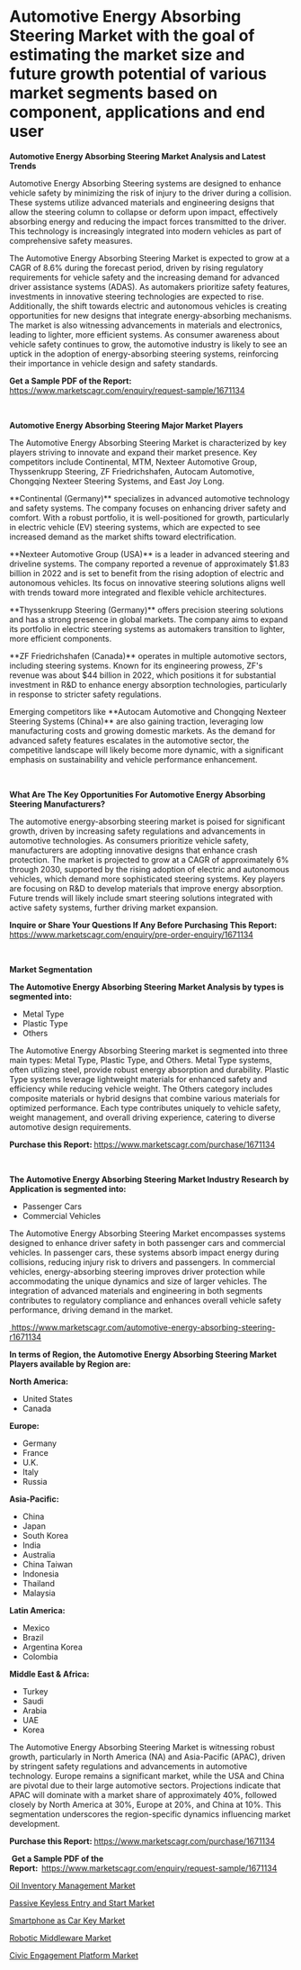 <p><h1>Automotive Energy Absorbing Steering Market with the goal of estimating the market size and future growth potential of various market segments based on component, applications and end user</h1></p><p><strong>Automotive Energy Absorbing Steering Market Analysis and Latest Trends</strong></p>
<p><p>Automotive Energy Absorbing Steering systems are designed to enhance vehicle safety by minimizing the risk of injury to the driver during a collision. These systems utilize advanced materials and engineering designs that allow the steering column to collapse or deform upon impact, effectively absorbing energy and reducing the impact forces transmitted to the driver. This technology is increasingly integrated into modern vehicles as part of comprehensive safety measures.</p><p>The Automotive Energy Absorbing Steering Market is expected to grow at a CAGR of 8.6% during the forecast period, driven by rising regulatory requirements for vehicle safety and the increasing demand for advanced driver assistance systems (ADAS). As automakers prioritize safety features, investments in innovative steering technologies are expected to rise. Additionally, the shift towards electric and autonomous vehicles is creating opportunities for new designs that integrate energy-absorbing mechanisms. The market is also witnessing advancements in materials and electronics, leading to lighter, more efficient systems. As consumer awareness about vehicle safety continues to grow, the automotive industry is likely to see an uptick in the adoption of energy-absorbing steering systems, reinforcing their importance in vehicle design and safety standards.</p></p>
<p><strong>Get a Sample PDF of the Report:&nbsp;</strong> <a href="https://www.marketscagr.com/enquiry/request-sample/1671134?utm_campaign=1884&utm_medium=2&utm_source=Github&utm_content=ia&utm_term=20122024&utm_id=automotive-energy-absorbing-steering">https://www.marketscagr.com/enquiry/request-sample/1671134</a></p>
<p>&nbsp;</p>
<p><strong>Automotive Energy Absorbing Steering Major Market Players</strong></p>
<p><p>The Automotive Energy Absorbing Steering Market is characterized by key players striving to innovate and expand their market presence. Key competitors include Continental, MTM, Nexteer Automotive Group, Thyssenkrupp Steering, ZF Friedrichshafen, Autocam Automotive, Chongqing Nexteer Steering Systems, and East Joy Long.</p><p>**Continental (Germany)** specializes in advanced automotive technology and safety systems. The company focuses on enhancing driver safety and comfort. With a robust portfolio, it is well-positioned for growth, particularly in electric vehicle (EV) steering systems, which are expected to see increased demand as the market shifts toward electrification.</p><p>**Nexteer Automotive Group (USA)** is a leader in advanced steering and driveline systems. The company reported a revenue of approximately $1.83 billion in 2022 and is set to benefit from the rising adoption of electric and autonomous vehicles. Its focus on innovative steering solutions aligns well with trends toward more integrated and flexible vehicle architectures.</p><p>**Thyssenkrupp Steering (Germany)** offers precision steering solutions and has a strong presence in global markets. The company aims to expand its portfolio in electric steering systems as automakers transition to lighter, more efficient components.</p><p>**ZF Friedrichshafen (Canada)** operates in multiple automotive sectors, including steering systems. Known for its engineering prowess, ZF's revenue was about $44 billion in 2022, which positions it for substantial investment in R&D to enhance energy absorption technologies, particularly in response to stricter safety regulations.</p><p>Emerging competitors like **Autocam Automotive and Chongqing Nexteer Steering Systems (China)** are also gaining traction, leveraging low manufacturing costs and growing domestic markets. As the demand for advanced safety features escalates in the automotive sector, the competitive landscape will likely become more dynamic, with a significant emphasis on sustainability and vehicle performance enhancement.</p></p>
<p>&nbsp;</p>
<p><strong>What Are The Key Opportunities For Automotive Energy Absorbing Steering Manufacturers?</strong></p>
<p><p>The automotive energy-absorbing steering market is poised for significant growth, driven by increasing safety regulations and advancements in automotive technologies. As consumers prioritize vehicle safety, manufacturers are adopting innovative designs that enhance crash protection. The market is projected to grow at a CAGR of approximately 6% through 2030, supported by the rising adoption of electric and autonomous vehicles, which demand more sophisticated steering systems. Key players are focusing on R&D to develop materials that improve energy absorption. Future trends will likely include smart steering solutions integrated with active safety systems, further driving market expansion.</p></p>
<p><strong>Inquire or Share Your Questions If Any Before Purchasing This Report:</strong> <a href="https://www.marketscagr.com/enquiry/pre-order-enquiry/1671134?utm_campaign=1884&utm_medium=2&utm_source=Github&utm_content=ia&utm_term=20122024&utm_id=automotive-energy-absorbing-steering">https://www.marketscagr.com/enquiry/pre-order-enquiry/1671134</a></p>
<p>&nbsp;</p>
<p><strong>Market Segmentation</strong></p>
<p><strong>The Automotive Energy Absorbing Steering Market Analysis by types is segmented into:</strong></p>
<p><ul><li>Metal Type</li><li>Plastic Type</li><li>Others</li></ul></p>
<p><p>The Automotive Energy Absorbing Steering market is segmented into three main types: Metal Type, Plastic Type, and Others. Metal Type systems, often utilizing steel, provide robust energy absorption and durability. Plastic Type systems leverage lightweight materials for enhanced safety and efficiency while reducing vehicle weight. The Others category includes composite materials or hybrid designs that combine various materials for optimized performance. Each type contributes uniquely to vehicle safety, weight management, and overall driving experience, catering to diverse automotive design requirements.</p></p>
<p><strong>Purchase this Report:&nbsp;</strong><a href="https://www.marketscagr.com/purchase/1671134?utm_campaign=1884&utm_medium=2&utm_source=Github&utm_content=ia&utm_term=20122024&utm_id=automotive-energy-absorbing-steering">https://www.marketscagr.com/purchase/1671134</a></p>
<p>&nbsp;</p>
<p><strong>The Automotive Energy Absorbing Steering Market Industry Research by Application is segmented into:</strong></p>
<p><ul><li>Passenger Cars</li><li>Commercial Vehicles</li></ul></p>
<p><p>The Automotive Energy Absorbing Steering Market encompasses systems designed to enhance driver safety in both passenger cars and commercial vehicles. In passenger cars, these systems absorb impact energy during collisions, reducing injury risk to drivers and passengers. In commercial vehicles, energy-absorbing steering improves driver protection while accommodating the unique dynamics and size of larger vehicles. The integration of advanced materials and engineering in both segments contributes to regulatory compliance and enhances overall vehicle safety performance, driving demand in the market.</p></p>
<p><a href="https://www.marketscagr.com/automotive-energy-absorbing-steering-r1671134?utm_campaign=1884&utm_medium=2&utm_source=Github&utm_content=ia&utm_term=20122024&utm_id=automotive-energy-absorbing-steering">&nbsp;https://www.marketscagr.com/automotive-energy-absorbing-steering-r1671134</a></p>
<p><strong>In terms of Region, the Automotive Energy Absorbing Steering Market Players available by Region are:</strong></p>
<p>
    <p> <strong> North America: </strong>
        <ul>
            <li>United States</li>
            <li>Canada</li>
        </ul>
        </p> 
    <p> <strong> Europe: </strong>
        <ul>
            <li>Germany</li>
            <li>France</li>
            <li>U.K.</li>
            <li>Italy</li>
            <li>Russia</li>
        </ul>
        </p> 
    <p> <strong> Asia-Pacific: </strong>
        <ul>
            <li>China</li>
            <li>Japan</li>
            <li>South Korea</li>
            <li>India</li>
            <li>Australia</li>
            <li>China Taiwan</li>
            <li>Indonesia</li>
            <li>Thailand</li>
            <li>Malaysia</li>
        </ul>
        </p> 
    <p> <strong> Latin America: </strong>
        <ul>
            <li>Mexico</li>
            <li>Brazil</li>
            <li>Argentina Korea</li>
            <li>Colombia</li>
        </ul>
        </p> 
    <p> <strong> Middle East & Africa: </strong>
        <ul>
            <li>Turkey</li>
            <li>Saudi</li>
            <li>Arabia</li>
            <li>UAE</li>
            <li>Korea</li>
        </ul>
    </p>
    </p>
<p><p>The Automotive Energy Absorbing Steering Market is witnessing robust growth, particularly in North America (NA) and Asia-Pacific (APAC), driven by stringent safety regulations and advancements in automotive technology. Europe remains a significant market, while the USA and China are pivotal due to their large automotive sectors. Projections indicate that APAC will dominate with a market share of approximately 40%, followed closely by North America at 30%, Europe at 20%, and China at 10%. This segmentation underscores the region-specific dynamics influencing market development.</p></p>
<p><strong>Purchase this Report: </strong><a href="https://www.marketscagr.com/purchase/1671134?utm_campaign=1884&utm_medium=2&utm_source=Github&utm_content=ia&utm_term=20122024&utm_id=automotive-energy-absorbing-steering">https://www.marketscagr.com/purchase/1671134</a></p>
<p>&nbsp;<strong>Get a Sample PDF of the Report:&nbsp;&nbsp;</strong><a href="https://www.marketscagr.com/enquiry/request-sample/1671134?utm_campaign=1884&utm_medium=2&utm_source=Github&utm_content=ia&utm_term=20122024&utm_id=automotive-energy-absorbing-steering">https://www.marketscagr.com/enquiry/request-sample/1671134</a></p>
<p><strong></strong></p>
<p><p><a href="https://www.linkedin.com/pulse/oil-inventory-management-market-review-strategic-growth-forecasted-bbmnf?utm_campaign=1884&utm_medium=2&utm_source=Github&utm_content=ia&utm_term=20122024&utm_id=automotive-energy-absorbing-steering">Oil Inventory Management Market</a></p><p><a href="https://www.linkedin.com/pulse/global-passive-keyless-entry-start-market-comprehensive-analysis-blj4e?utm_campaign=1884&utm_medium=2&utm_source=Github&utm_content=ia&utm_term=20122024&utm_id=automotive-energy-absorbing-steering">Passive Keyless Entry and Start Market</a></p><p><a href="https://www.linkedin.com/pulse/smartphone-car-key-market-study-offeringa-thorough-summary-cg49f?utm_campaign=1884&utm_medium=2&utm_source=Github&utm_content=ia&utm_term=20122024&utm_id=automotive-energy-absorbing-steering">Smartphone as Car Key Market</a></p><p><a href="https://www.linkedin.com/pulse/competitive-intelligence-robotic-middleware-market-key-players-ceyle?utm_campaign=1884&utm_medium=2&utm_source=Github&utm_content=ia&utm_term=20122024&utm_id=automotive-energy-absorbing-steering">Robotic Middleware Market</a></p><p><a href="https://www.linkedin.com/pulse/detailed-civic-engagement-platform-market-report-analysis-from-no3ae?utm_campaign=1884&utm_medium=2&utm_source=Github&utm_content=ia&utm_term=20122024&utm_id=automotive-energy-absorbing-steering">Civic Engagement Platform Market</a></p></p>